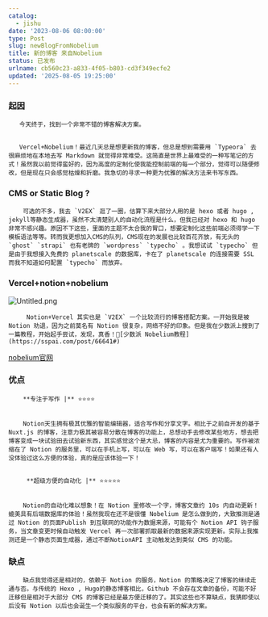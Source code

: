 ```yaml
---
catalog:
  - jishu
date: '2023-08-06 08:00:00'
type: Post
slug: newBlogFromNobelium
title: 新的博客 来自Nobelium
status: 已发布
urlname: cb560c23-a833-4f05-b803-cd3f349ecfe2
updated: '2025-08-05 19:25:00'
---
```


### 起因


       今天终于，找到一个非常不错的博客解决方案。


       Vercel+Nobelium！最近几天总是想更新我的博客，但总是想到需要用 `Typeora` 去很麻烦地在本地去写 Markdown 就觉得非常难受。这简直是世界上最难受的一种写笔记的方式！虽然我以前觉得蛮好的，因为高度的定制化使我能控制前端的每一个部分，觉得可以随便修改，但是现在只会感觉枯燥和折磨。我急切的寻求一种更为优雅的解决方法来书写东西。


### CMS or Static Blog ?


        可选的不多，我去 `V2EX` 逛了一圈，估算下来大部分人用的是 hexo 或者 hugo , jekyll等静态生成器，虽然不太清楚别人的自动化流程是什么，但我已经对 hexo 和 hugo 非常不感兴趣。原因不下这些，里面的主题不太合我的胃口，想要定制化这些前端必须得学一下模板语法等等。转而我更想加入CMS的队列，CMS现在的发展也比较百花齐放，有无头的 `ghost` `strapi` 也有老牌的 `wordpress` `typecho` 。我想试试 `typecho` 但是由于我想接入免费的 planetscale 的数据库，卡在了 planetscale 的连接需要 SSL 而我不知道如何配置 `typecho` 而放弃。


### Vercel+notion+nobelium


![Untitled.png](https://prod-files-secure.s3.us-west-2.amazonaws.com/ed141b76-e4f4-4030-b3c9-9f8f9925cc4f/0ecc86b3-acdd-477f-ab59-852a7f533d4c/Untitled.png?X-Amz-Algorithm=AWS4-HMAC-SHA256&X-Amz-Content-Sha256=UNSIGNED-PAYLOAD&X-Amz-Credential=ASIAZI2LB466634R6S5D%2F20250805%2Fus-west-2%2Fs3%2Faws4_request&X-Amz-Date=20250805T152854Z&X-Amz-Expires=3600&X-Amz-Security-Token=IQoJb3JpZ2luX2VjECcaCXVzLXdlc3QtMiJHMEUCIQCmKj8gGncvc1%2B8Yoc3QSPyO8Hk4AASkgCMTYF%2Bi80N%2FgIgedjzrjerSqjRQYkSXOcYFtSj6cwP75dsweF03WjB%2F6Yq%2FwMIYBAAGgw2Mzc0MjMxODM4MDUiDG09CDCuFah6H2oMzCrcA0l6doprA9yPok%2F2f8isGc0iAazXZvB6PDp%2FzSRcKL2cOBdoOHX%2FnE7M%2FrlHWduAwVqn1Pp2ks%2B5eX%2BQ3C1%2FI2Nq3wgRCSfbAfFuwMZt3coD5zPpYbENKnFHtnUuuQMpvMc138XoQfipKmtfCnnHnT0ZvqZdDxnFDtW2wcSNeFYQLaGFH5gpQRCQFqtB3u3ehLy%2BiSTWgnB5iiorFpc02N7t0sSgM4Zqjdv9gFH0dmv1szXUr0PwLO3Z3DGvQkKv64%2FcVzMd4Lc54SGi6M7llsJUNLqQQbCnLwD9NxH7ynidIY%2BplFdFs%2FcJslgPACoo717CTm%2BWirkHNHUsTxHv%2FBf7XEPlBSCGbv%2FPsJ2JVM0C9GUy%2FNae0NeS4SR96sxM27GThyDU%2Fh56fEdbMdWckoNpOG%2FRRjTIEnJthP4c2IhY5S8zzrKRuwiouljA803ieGmWFzFqG%2B%2Fw4YxYgdXumOcEUqJgWhFYc9U%2BMmbAdZR%2BY1jqCVLd4wvdzatEQ87US7jGxAQ5dYC3o7yIXvioQNR%2Bp2cGKE71ctmmuOn46z5RBkakPspv9ER51f4S%2F3UNfmp9idYz3ZBxjUwUfZX8MBUtRMHurmr%2FXFcuXxiiaAPwAOdPt6YCN0LIBemQMMWnyMQGOqUB37F20LpGtOdYEBGg9nvsOP5GXKF3YBZKrgh0r0hdDLJChuvUjW4smM2Q3BFaXeKs5csecGo74bTPdFcJiy7CMSO4VeFT%2FpSUFUTbcgwAFdBVEaSAQKs55qYAuj7USL597BvzdnM986M7soqegGggRaNFNPnJ9hzydb9aENLhR84co5cWZGKcwU2UnGq6XpxC7zR1rT51QHBZu5n3uSnOuSQCELBb&X-Amz-Signature=39ff951ea2d20db87859d9dfa46f5356ff86f1be18ad0b2a085c967e4af29849&X-Amz-SignedHeaders=host&x-amz-checksum-mode=ENABLED&x-id=GetObject)


         Notion+Vercel 其实也是 `V2EX` 一个比较流行的博客搭配方案。一开始我是被 Notion 劝退，因为之前莫名有 Notion 很复杂，网络不好的印象。但是我在少数派上搜到了一篇教程，开始起手尝试，发现，真香！🔗[少数派 Nobelium教程](https://sspai.com/post/66641#) 


[nobelium官网](https://nobelium.js.org/)


### 优点


        **专注于写作 |** ⭐⭐⭐⭐


        Notion天生拥有极其优雅的智能编辑器，适合写作和分享文字。相比于之前自开发的基于Nuxt.js 的博客，注意力极其被容易分散在博客的功能上，总想动手去修改某些地方，想去把博客变成一块试验田去试验新东西，其实感觉这个是大忌，博客的内容是尤为重要的。写作被浓缩在了 Notion 的服务里，可以在手机上写，可以在 Web 写，可以在客户端写！如果还有人没体验过这么方便的体验，真的是应该体验一下！


         **超级方便的自动化 |** ⭐⭐⭐⭐⭐


        Notion的自动化难以想象！在 Notion 里修改一个字，博客文章约 10s 内自动更新！媲美具有后端数据库的体验！虽然我现在还不是很懂 Nobelium 是怎么做到的，大致推测是通过 Notion 的页面Publish 到互联网的功能作为数据来源，可能有个 Notion API 钩子服务，当文章变更时候自动触发 Vercel 再一次部署抓取最新的数据来源实现更新。实际上我推测还是一个静态页面生成器，通过不断NotionAPI 主动触发达到类似 CMS 的功能。


### 缺点


        缺点我觉得还是相对的，依赖于 Notion 的服务，Notion 的策略决定了博客的继续走通与否。与传统的 Hexo , Hugo的静态博客相比，Github 不会存在文章的备份，可能不好迁移但是相对于大部分 CMS 的博客已经是最方便迁移的了。其实这些也不算缺点，我猜即使以后没有 Notion 以后也会诞生一个类似服务的平台，也会有新的解决方案。

